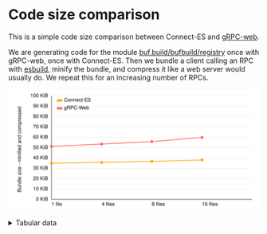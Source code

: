 # Code size comparison

This is a simple code size comparison between Connect-ES and [gRPC-web](https://github.com/grpc/grpc-web).

We are generating code for the module [buf.build/bufbuild/registry](https://buf.build/bufbuild/registry)
once with gRPC-web, once with Connect-ES. Then we bundle a client calling an RPC
with [esbuild](https://esbuild.github.io/), minify the bundle, and compress it like a web server would
usually do. We repeat this for an increasing number of RPCs.

![chart](./chart.svg)

<details><summary>Tabular data</summary>

<!-- TABLE-START -->

| code generator | RPCs | bundle size |  minified | compressed |
| -------------- | ---: | ----------: | --------: | ---------: |
| Connect-ES     |    1 |   276,258 b | 176,396 b |   35,777 b |
| Connect-ES     |    4 |   280,524 b | 179,498 b |   36,547 b |
| Connect-ES     |    8 |   285,394 b | 183,929 b |   37,515 b |
| Connect-ES     |   16 |   294,536 b | 191,553 b |   38,996 b |
| gRPC-Web       |    1 |   876,563 b | 548,495 b |   52,300 b |
| gRPC-Web       |    4 |   928,964 b | 580,477 b |   54,673 b |
| gRPC-Web       |    8 | 1,004,833 b | 628,223 b |   57,118 b |
| gRPC-Web       |   16 | 1,124,155 b | 701,232 b |   61,248 b |

<!-- TABLE-END -->

</details>
